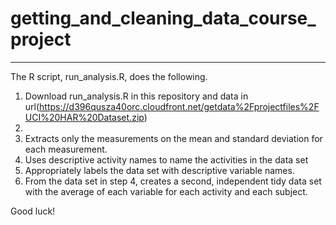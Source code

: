 # getting_and_cleaning_data_course_project



------------------------------------------------------------------------------------------------------------------------

The R script, run_analysis.R, does the following.


1. Download run_analysis.R in this repository and data in url(https://d396qusza40orc.cloudfront.net/getdata%2Fprojectfiles%2FUCI%20HAR%20Dataset.zip)
2. 
2. Extracts only the measurements on the mean and standard deviation for each measurement.
3. Uses descriptive activity names to name the activities in the data set
4. Appropriately labels the data set with descriptive variable names.
5. From the data set in step 4, creates a second, independent tidy data set with the average of each variable for each activity and each subject.

Good luck!
